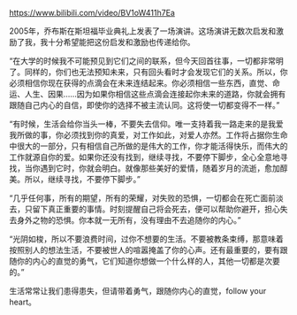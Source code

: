 https://www.bilibili.com/video/BV1oW411h7Ea

2005年，乔布斯在斯坦福毕业典礼上发表了一场演讲。这场演讲无数次启发和激励了我，我十分希望能把这份启发和激励也传递给你。

“在大学的时候我不可能预见到它们之间的联系，但今天回首往事，一切都非常明了。同样的，你们也无法预知未来，只有回头看时才会发现它们的关系。所以，你必须相信你现在获得的点滴会在未来连结起来。你必须相信一些东西，直觉、命运、人生、因果……因为如果你相信这些点滴会连接起你未来的道路，你就会拥有跟随自己内心的自信，即使你的选择不被主流认同。这将使一切都变得不一样。”

“有时候，生活会给你当头一棒，不要失去信仰。唯一支持着我一路走来的是我爱我所做的事，你必须找到你的真爱，对工作如此，对爱人亦然。工作将占据你生命中很大的一部分，只有相信自己所做的是伟大的工作，你才能活得快乐，而伟大的工作就源自你的爱。如果你还没有找到，继续寻找，不要停下脚步，全心全意地寻找，当你遇到它时，你就会明白。就像那些美好的爱情，随着岁月的流逝，愈加醇美。所以，继续寻找，不要停下脚步。”

“几乎任何事，所有的期望，所有的荣耀，对失败的恐惧，一切都会在死亡面前淡去，只留下真正重要的事情。时刻提醒自己将会死去，便可以帮助你避开，担心失去身外之物的恐惧。你本就一无所有，没有理由不去追随你的内心。”

“光阴如梭，所以不要浪费时间，过你不想要的生活。不要被教条束缚，那意味着按照别人的想法生活，不要被世人的喧嚣掩盖了你的心声。还有最重要的，要有跟随你的内心的直觉的勇气，它们知道你想做一个什么样的人，其他一切都是次要的。”

生活常常让我们患得患失，但请带着勇气，跟随你内心的直觉，follow your heart。